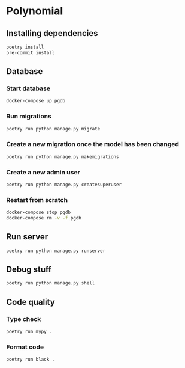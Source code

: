 # Polynomial

## Installing dependencies
```sh
poetry install
pre-commit install
```


## Database

### Start database
```sh
docker-compose up pgdb
```

### Run migrations
```sh
poetry run python manage.py migrate
```

### Create a new migration once the model has been changed
```sh
poetry run python manage.py makemigrations
```

### Create a new admin user
```sh
poetry run python manage.py createsuperuser
```

### Restart from scratch
```sh
docker-compose stop pgdb
docker-compose rm -v -f pgdb
```


## Run server
```sh
poetry run python manage.py runserver
```


## Debug stuff
```sh
poetry run python manage.py shell
```


## Code quality

### Type check
```sh
poetry run mypy .
```

### Format code
```sh
poetry run black .
```
